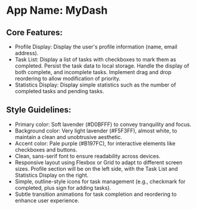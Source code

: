 # **App Name**: MyDash

## Core Features:

- Profile Display: Display the user's profile information (name, email address).
- Task List: Display a list of tasks with checkboxes to mark them as completed. Persist the task data to local storage. Handle the display of both complete, and incomplete tasks. Implement drag and drop reordering to allow modification of priority.
- Statistics Display: Display simple statistics such as the number of completed tasks and pending tasks.

## Style Guidelines:

- Primary color: Soft lavender (#D0BFFF) to convey tranquility and focus.
- Background color: Very light lavender (#F5F3FF), almost white, to maintain a clean and unobtrusive aesthetic.
- Accent color: Pale purple (#B197FC), for interactive elements like checkboxes and buttons.
- Clean, sans-serif font to ensure readability across devices.
- Responsive layout using Flexbox or Grid to adapt to different screen sizes. Profile section will be on the left side, with the Task List and Statistics Display on the right.
- Simple, outline-style icons for task management (e.g., checkmark for completed, plus sign for adding tasks).
- Subtle transition animations for task completion and reordering to enhance user experience.